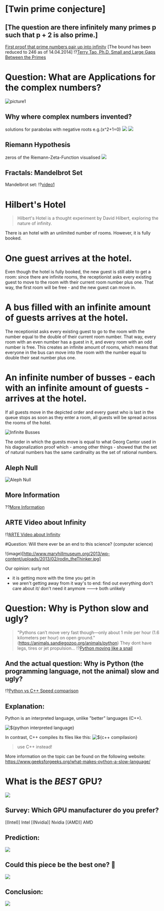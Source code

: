 # [Twin prime conjecture]

## [The question are there infinitely many primes p such that p + 2 is also prime.]
[First proof that prime numbers pair up into infinity](https://www.nature.com/articles/nature.2013.12989) [The bound has been reduced to 246 as of 14.04.2014]
!?[Terry Tao, Ph.D. Small and Large Gaps Between the Primes](https://www.youtube.com/watch?v=pp06oGD4m00)

# Question: What are Applications for the complex numbers?
![picture1](https://fxmedia.s3.amazonaws.com/articles/fractals_indikator-min.jpeg)

## Why where complex numbers invented?
solutions for parabolas with negative roots e.g.(x^2+1=0)
![](https://www.youmath.it/images/stories/AAArisposte/20-21/y=x%5E2+1.png) 
![](https://i.stack.imgur.com/soSJ8.png)

## Riemann Hypothesis
zeros of the Riemann-Zeta-Function visualised
![](https://scx2.b-cdn.net/gfx/news/2017/58e7ac0b7b501.jpg)
## Fractals: Mandelbrot Set
Mandelbrot set:
!?[video1](https://www.youtube.com/watch?v=9M7dTmvJxwA)

# Hilbert's Hotel

> Hilbert's Hotel is a thought experiment by David Hilbert, exploring the nature of infinity.  

There is an hotel with an unlimited number of rooms. However, it is fully booked.

One guest arrives at the hotel.
===
Even though the hotel is fully booked, the new guest is still able to get a room: since there are infinite rooms, the receptionist asks every existing guest to move to the room with their current room number plus one. That way, the first room will be free - and the new guest can move in.

A bus filled with an infinite amount of guests arrives at the hotel.
===
The receptionist asks every existing guest to go to the room with the number equal to the double of their current room number. That way, every room with an even number has a guest in it, and every room with an odd number is free. This creates an infinite amount of rooms, which means that everyone in the bus can move into the room with the number equal to double their seat number plus one.

An infinite number of busses - each with an infinite amount of guests - arrives at the hotel.
===
If all guests move in the depicted order and every guest who is last in the queue stops as soon as they enter a room, all guests will be spread across the rooms of the hotel. 


![Infinite Busses](https://funfacts.mathi.uni-heidelberg.de/images/e/e1/Unendlich_viele_Busse.png)

The order in which the guests move is equal to what Georg Cantor used in his diagonalization proof which - among other things - showed that the set of natural numbers has the same cardinality as the set of rational numbers.


Aleph Null
---
![Aleph Null](https://upload.wikimedia.org/wikipedia/commons/thumb/e/e0/Aleph0.svg/1024px-Aleph0.svg.png)

## More Information
??[More Information](https://funfacts.mathi.uni-heidelberg.de/index.php/Hilberts_Hotel)

## ARTE Video about Infinity
!?[ARTE Video about Infinity](https://www.youtube.com/watch?v=C8pCekidqcQ)

#Question: Will there ever be an end to this science? (computer science)

!(image)[http://www.maryhillmuseum.org/2013/wp-content/uploads/2013/02/rodin_theThinker.jpg]


Our opinion: surly not
- it is getting more with the time you get in 
- we aren't getting away from it 
way's to end: find out everything
              don't care about it/ don't need it anymore
---> both unlikely

# Question: Why is Python slow and ugly?
> "Pythons can’t move very fast though—only about 1 mile per hour (1.6 kilometers per hour) on open ground." (https://animals.sandiegozoo.org/animals/python)
They dont have legs, tires or jet propulsion...
!?[Python moving like a snail](https://youtu.be/ELZTusWPetI?t=36)

## And the actual question: Why is Python (the programming language, not the animal) slow and ugly?

!?[Python vs C++ Speed comparison](https://www.youtube.com/watch?v=VioxsWYzoJk)

## Explanation:
Python is an interpreted language, unlike "better" languages (C++).

![${python interpreted language}](https://media.geeksforgeeks.org/wp-content/uploads/20210416224735/ss.png)

In contrast, C++ compiles its files like this:
![${c++ compilasion}](https://media.geeksforgeeks.org/wp-content/uploads/20210416225323/ssssss-660x178.png)

> use C++ instead!

More information on the topic can be found on the following website:
https://www.geeksforgeeks.org/what-makes-python-a-slow-language/



# What is the ___BEST___ GPU?

![](https://encrypted-tbn0.gstatic.com/images?q=tbn:ANd9GcQ4IxhYKdxEwVI8uvydFvxlVigTqao72dwClw&usqp=CAU)


## Survey: Which GPU manufacturer do you prefer?

[(Intel)] Intel
[(Nvidia)] Nvidia
[(AMD)] AMD


## Prediction:

![](https://1382778335.rsc.cdn77.org/wp-content/uploads/2019/12/Robotics-Ramp-Up-NVIDIA-Sets-Milestone-in-Delivering-Unified-Platform-for-Building-Autonomous-Machines.jpg)


## Could this piece be the best one? 🤔

![](https://i.ytimg.com/vi/7vOugWeemAs/maxresdefault.jpg)

## Conclusion:


![](https://st3.depositphotos.com/2228340/17567/i/600/depositphotos_175674846-stock-photo-management-strategy.jpg)